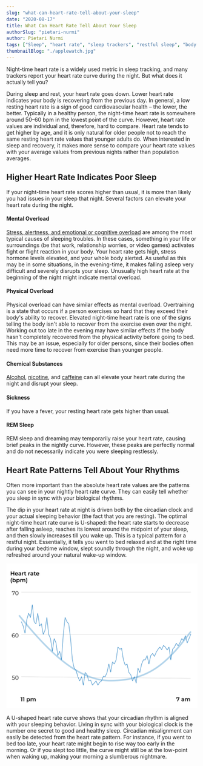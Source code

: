 ```yaml
---
slug: "what-can-heart-rate-tell-about-your-sleep"
date: "2020-08-17"
title: What Can Heart Rate Tell About Your Sleep
authorSlug: "pietari-nurmi"
author: Pietari Nurmi
tags: ["Sleep", "heart rate", "sleep trackers", "restful sleep", "body rhythms"]
thumbnailBlog: "./applewatch.jpg"
---
```


Night-time heart rate is a widely used metric in sleep tracking, and many trackers report your heart rate curve during the night. But what does it actually tell you?

During sleep and rest, your heart rate goes down. Lower heart rate indicates your body is recovering from the previous day. In general, a low resting heart rate is a sign of good cardiovascular health – the lower, the better. Typically in a healthy person, the night-time heart rate is somewhere around 50–60 bpm in the lowest point of the curve. However, heart rate values are individual and, therefore, hard to compare. Heart rate tends to get higher by age, and it is only natural for older people not to reach the same resting heart rate values that younger adults do. When interested in sleep and recovery, it makes more sense to compare your heart rate values with your average values from previous nights rather than population averages.

## Higher Heart Rate Indicates Poor Sleep

If your night-time heart rate scores higher than usual, it is more than likely you had issues in your sleep that night. Several factors can elevate your heart rate during the night.

#### Mental Overload

[Stress, alertness, and emotional or cognitive overload](https://nyxo.app/lesson/difficulty-falling-asleep) are among the most typical causes of sleeping troubles. In these cases, something in your life or surroundings (be that work, relationship worries, or video games) activates fight or flight reaction in your body. Your heart rate gets high, stress hormone levels elevated, and your whole body alerted. As useful as this may be in some situations, in the evening-time, it makes falling asleep very difficult and severely disrupts your sleep. Unusually high heart rate at the beginning of the night might indicate mental overload.

#### Physical Overload

Physical overload can have similar effects as mental overload. Overtraining is a state that occurs if a person exercises so hard that they exceed their body's ability to recover. Elevated night-time heart rate is one of the signs telling the body isn't able to recover from the exercise even over the night. Working out too late in the evening may have similar effects if the body hasn't completely recovered from the physical activity before going to bed. This may be an issue, especially for older persons, since their bodies often need more time to recover from exercise than younger people.

#### Chemical Substances

[Alcohol](https://nyxo.app/lesson/alcohol-myths-and-facts), [nicotine](https://nyxo.app/lesson/how-nicotine-affects-your-sleep), and [caffeine](https://nyxo.app/lesson/addicted-to-caffeine) can all elevate your heart rate during the night and disrupt your sleep.

#### Sickness

If you have a fever, your resting heart rate gets higher than usual.

#### REM Sleep

REM sleep and dreaming may temporarily raise your heart rate, causing brief peaks in the nightly curve. However, these peaks are perfectly normal and do not necessarily indicate you were sleeping restlessly.

## Heart Rate Patterns Tell About Your Rhythms

Often more important than the absolute heart rate values are the patterns you can see in your nightly heart rate curve. They can easily tell whether you sleep in sync with your biological rhythms.

The dip in your heart rate at night is driven both by the circadian clock and your actual sleeping behavior (the fact that you are resting). The optimal night-time heart rate curve is U-shaped: the heart rate starts to decrease after falling asleep, reaches its lowest around the midpoint of your sleep, and then slowly increases till you wake up. This is a typical pattern for a restful night. Essentially, it tells you went to bed relaxed and at the right time during your bedtime window, slept soundly through the night, and woke up refreshed around your natural wake-up window.

![hr-u-shape](hr-u-shape.png)

A U-shaped heart rate curve shows that your circadian rhythm is aligned with your sleeping behavior. Living in sync with your biological clock is the number one secret to good and healthy sleep. Circadian misalignment can easily be detected from the heart rate pattern. For instance, if you went to bed too late, your heart rate might begin to rise way too early in the morning. Or if you slept too little, the curve might still be at the low-point when waking up, making your morning a slumberous nightmare.
